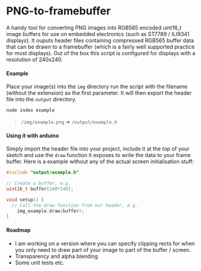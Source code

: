 # PNG-to-framebuffer

A handy tool for converting PNG images into RGB565 encoded uint16_t image buffers for use on embedded electronics (such as ST7789 / ILI9341 displays). It ouputs header files containing compressed RGB565 buffer data that can be drawn to a framebuffer (which is a fairly well supported practice for most displays). Out of the box this script is configured for displays with a resolution of 240x240.

#### Example

Place your image(s) into the `img` directory run the script with the filename (without the extension) as the first parameter. It will then export the header file into the `output` directory.

```bash
node index example
```

>  `/img/example.png` ➜ `/output/example.h`

#### Using it with arduino

Simply import the header file into your project, include it at the top of your sketch and use the `draw` function it exposes to write the data to your frame buffer. Here is a example without any of the actual screen initialisation stuff:

```c
#include "output/example.h"

// Create a buffer, e.g.
uint16_t buffer[240*240];

void setup() {
  // Call the draw function from our header, e.g.
	img_example.draw(buffer);
}
```

#### Roadmap

- I am working on a version where you can specify clipping rects for when you only need to draw part of your image to part of the buffer / screen.
- Transparency and alpha blending
- Some unit tests etc.
